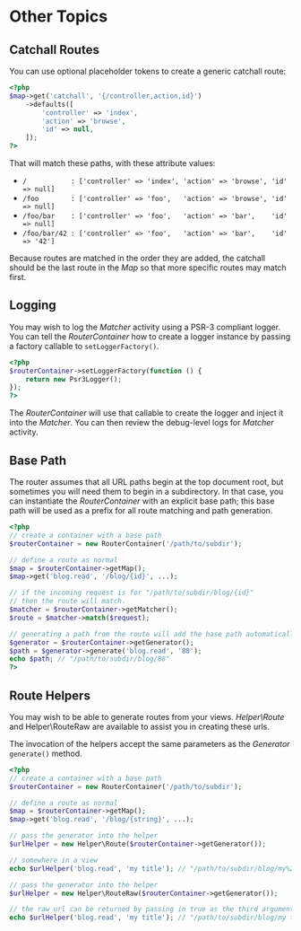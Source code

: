 # Other Topics

## Catchall Routes

You can use optional placeholder tokens to create a generic catchall route:

```php
<?php
$map->get('catchall', '{/controller,action,id}')
    ->defaults([
        'controller' => 'index',
        'action' => 'browse',
        'id' => null,
    ]);
?>
```

That will match these paths, with these attribute values:

- `/           : ['controller' => 'index', 'action' => 'browse', 'id' => null]`
- `/foo        : ['controller' => 'foo',   'action' => 'browse', 'id' => null]`
- `/foo/bar    : ['controller' => 'foo',   'action' => 'bar',    'id' => null]`
- `/foo/bar/42 : ['controller' => 'foo',   'action' => 'bar',    'id' => '42']`

Because routes are matched in the order they are added, the catchall should be the last route in the _Map_ so that more specific routes may match first.

## Logging

You may wish to log the _Matcher_ activity using a PSR-3 compliant logger. You can tell the _RouterContainer_ how to create a logger instance by passing a factory callable to `setLoggerFactory()`.

```php
<?php
$routerContainer->setLoggerFactory(function () {
    return new Psr3Logger();
});
?>
```

The _RouterContainer_ will use that callable to create the logger and inject it into the _Matcher_. You can then review the debug-level logs for _Matcher_ activity.

## Base Path

The router assumes that all URL paths begin at the top document root, but sometimes you will need them to begin in a subdirectory. In that case, you can instantiate the _RouterContainer_ with an explicit base path; this base path will be used as a prefix for all route matching and path generation.

```php
<?php
// create a container with a base path
$routerContainer = new RouterContainer('/path/to/subdir');

// define a route as normal
$map = $routerContainer->getMap();
$map->get('blog.read', '/blog/{id}', ...);

// if the incoming request is for "/path/to/subdir/blog/{id}"
// then the route will match.
$matcher = $routerContainer->getMatcher();
$route = $matcher->match($request);

// generating a path from the route will add the base path automatically
$generator = $routerContainer->getGenerator();
$path = $generator->generate('blog.read', '88');
echo $path; // "/path/to/subdir/blog/88"
?>
```

## Route Helpers

You may wish to be able to generate routes from your views. _Helper\Route_ and Helper\RouteRaw are available to assist you in creating these urls.

The invocation of the helpers accept the same parameters as the _Generator_  `generate()` method.

```php
<?php
// create a container with a base path
$routerContainer = new RouterContainer('/path/to/subdir');

// define a route as normal
$map = $routerContainer->getMap();
$map->get('blog.read', '/blog/{string}', ...);

// pass the generator into the helper
$urlHelper = new Helper\Route($routerContainer->getGenerator());

// somewhere in a view
echo $urlHelper('blog.read', 'my title'); // "/path/to/subdir/blog/my%20title"

// pass the generator into the helper
$urlHelper = new Helper\RouteRaw($routerContainer->getGenerator());

// the raw url can be returned by passing in true as the third argument
echo $urlHelper('blog.read', 'my title'); // "/path/to/subdir/blog/my title"
```
